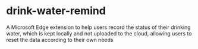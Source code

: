 # drink-water-remind
A Microsoft Edge extension to help users record the status of their drinking water, which is kept locally and not uploaded to the cloud, allowing users to reset the data according to their own needs
